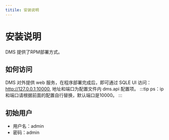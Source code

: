 ```yaml
---
titile: 安装说明
---
```

# 安装说明
DMS 提供了RPM部署方式。

## 如何访问
DMS 对外提供 web 服务，在程序部署完成后，即可通过 SQLE UI 访问：http://127.0.0.1:10000, 地址和端口为配置文件内 dms.api 配置项。
:::tip
ps：ip 和端口请根据前面的配置自行替换，默认端口是10000。
:::
## 初始用户
* 用户名：admin
* 密码：admin